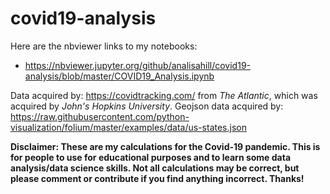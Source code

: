 # covid19-analysis

Here are the nbviewer links to my notebooks:

* https://nbviewer.jupyter.org/github/analisahill/covid19-analysis/blob/master/COVID19_Analysis.ipynb


Data acquired by: https://covidtracking.com/ from _The Atlantic_, which was acquired by _John's Hopkins University_. 
Geojson data acquired by: https://raw.githubusercontent.com/python-visualization/folium/master/examples/data/us-states.json





**Disclaimer: These are my calculations for the Covid-19 pandemic. This is for people to use for educational purposes and to learn some data analysis/data science skills. Not all calculations may be correct, but please comment or contribute if you find anything incorrect. Thanks!**
